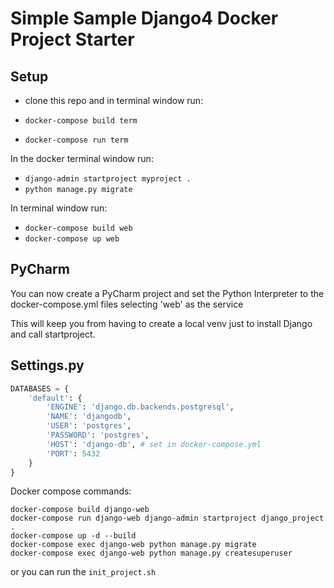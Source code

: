 # Simple Sample Django4 Docker Project Starter


## Setup

* clone this repo and in terminal window run:

* `docker-compose build term`

* `docker-compose run term`

In the docker terminal window run:

* `django-admin startproject myproject .`
* `python manage.py migrate`

In terminal window run:

* `docker-compose build web`
* `docker-compose up web`


## PyCharm

You can now create a PyCharm project and set the Python Interpreter to the docker-compose.yml files selecting 'web' as the service

This will keep you from having to create a local venv just to install Django and call startproject.

## Settings.py

```python
DATABASES = {
    'default': {
        'ENGINE': 'django.db.backends.postgresql',
        'NAME': 'djangodb',
        'USER': 'postgres',
        'PASSWORD': 'postgres',
        'HOST': 'django-db', # set in docker-compose.yml
        'PORT': 5432
    }
}

```

Docker compose commands:

```shell
docker-compose build django-web
docker-compose run django-web django-admin startproject django_project .
docker-compose up -d --build
docker-compose exec django-web python manage.py migrate
docker-compose exec django-web python manage.py createsuperuser
```

or you can run the `init_project.sh`

